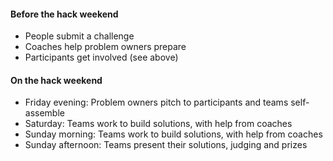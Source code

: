 #### Before the hack weekend

 - People submit a challenge
 - Coaches help problem owners prepare
 - Participants get involved (see above)

#### On the hack weekend
 - Friday evening: Problem owners pitch to participants and teams self-assemble
 - Saturday: Teams work to build solutions, with help from coaches
 - Sunday morning: Teams work to build solutions, with help from coaches
 - Sunday afternoon: Teams present their solutions, judging and prizes
